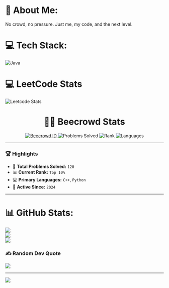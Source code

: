 # 💫 About Me:
No crowd, no pressure. Just me, my code, and the next level.<br>


# 💻 Tech Stack:
![Java](https://img.shields.io/badge/java-%23ED8B00.svg?style=for-the-badge&logo=openjdk&logoColor=white)
# 💻 LeetCode Stats
![Leetcode Stats](https://leetcard.jacoblin.cool/AlgoPilot?theme=forest)

<h1 align="center">👨‍💻 Beecrowd Stats</h1>

<p align="center">
  <a href="https://www.beecrowd.com.br/judge/en/profile/1153590">
    <img src="https://img.shields.io/badge/Beecrowd-ID%3A%201153590-blue?style=for-the-badge&logo=codeforces&logoColor=white" alt="Beecrowd ID">
  </a>
  <img src="https://img.shields.io/badge/Problems%20Solved-120-green?style=for-the-badge&logo=leetcode&logoColor=white" alt="Problems Solved">
  <img src="https://img.shields.io/badge/Rank-Top%2010%25-orange?style=for-the-badge&logo=ranking&logoColor=white" alt="Rank">
  <img src="https://img.shields.io/badge/Language%20Used-C%2B%2B%20%7C%20Python-yellow?style=for-the-badge&logo=python&logoColor=white" alt="Languages">
</p>

---

### 🏆 Highlights

- 🔢 **Total Problems Solved:** `120`
- 📊 **Current Rank:** `Top 10%`
- 💻 **Primary Languages:** `C++`, `Python`
- 📅 **Active Since:** `2024`

---

# 📊 GitHub Stats:
![](https://github-readme-stats.vercel.app/api?username=Algo-Pilot&theme=dark&hide_border=false&include_all_commits=false&count_private=false)<br/>
![](https://nirzak-streak-stats.vercel.app/?user=Algo-Pilot&theme=dark&hide_border=false)<br/>
![](https://github-readme-stats.vercel.app/api/top-langs/?username=Algo-Pilot&theme=dark&hide_border=false&include_all_commits=false&count_private=false&layout=compact)

### ✍️ Random Dev Quote
![](https://quotes-github-readme.vercel.app/api?type=horizontal&theme=radical)

---
[![](https://visitcount.itsvg.in/api?id=Algo-Pilot&icon=0&color=0)](https://visitcount.itsvg.in)

<!-- Proudly created with GPRM ( https://gprm.itsvg.in ) -->
